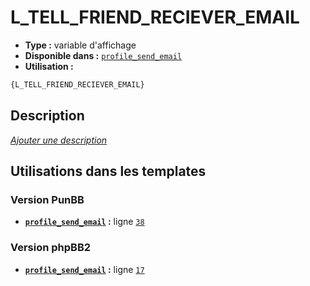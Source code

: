 # L_TELL_FRIEND_RECIEVER_EMAIL
* __Type :__ variable d'affichage
* __Disponible dans :__ [`profile_send_email`](../tpl/var/profile_send_email.md)
* __Utilisation :__

```html
{L_TELL_FRIEND_RECIEVER_EMAIL}
```

## Description
[*Ajouter une description*](https://fa-tvars.appspot.com/var/L_TELL_FRIEND_RECIEVER_EMAIL)

## Utilisations dans les templates

### Version PunBB
* __[`profile_send_email`](../tpl/var/profile_send_email.md#readme) :__ ligne [`38`](../tpl/src/punbb/profile_send_email.tpl#L38)

### Version phpBB2
* __[`profile_send_email`](../tpl/var/profile_send_email.md#readme) :__ ligne [`17`](../tpl/src/subsilver/profile_send_email.tpl#L17)